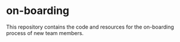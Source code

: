 # on-boarding
This repository contains the code and resources for the on-boarding process of new team members.
